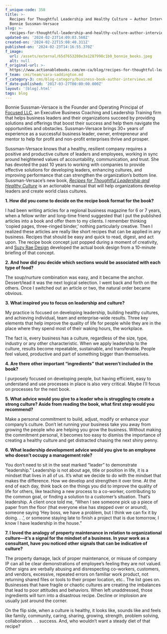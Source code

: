 ```yaml
---
f_unique-code: 358
title: >-
  Recipes for Thoughtful Leadership and Healthy Culture — Author Interview with
  Bonnie Sussman-Versace
slug: >-
  recipes-for-thoughtful-leadership-and-healthy-culture-author-interview-with-bonnie-sussman-versace
updated-on: '2024-02-23T14:09:03.560Z'
created-on: '2024-02-22T15:08:40.311Z'
published-on: '2024-02-23T14:16:55.370Z'
f_image:
  url: /assets/external/65d7653280e3a1287998c1b0_bonnie_books.jpeg
  alt: null
f_original-url: >-
  https://www.actionablebooks.com/en-ca/blog/recipes-for-thoughtful-leadership-and-healthy-culture-author-interview-with-bonnie-sussman-versace/
f_team: cms/team/sara-saddington.md
f_category-3: cms/blog-category/business-book-author-interviews.md
f_date-published: '2017-03-27T00:00:00.000Z'
layout: '[blog].html'
tags: blog
---
```


Bonnie Sussman-Versace is the Founder and Operating Principal of [Focused LLC](http://focusedllc.net/), an Executive Business Coaching and Leadership Training firm that helps business leaders and their organizations succeed by providing solutions and offerings that boost their success and help them navigate the opportunities and obstacles. Sussman-Versace brings 30+ years of experience as a successful business leader, owner, entrepreneur and mentor to help for profit and non-profit enterprises thrive and prosper.

Sussman-Versace knows that a healthy, resilient company requires a positive and productive culture of leaders and employees, working in sync around heightened values of accountability, communication, and trust. She has devoted the past 10 years to working with companies to provide effective solutions for developing leaders, enhancing cultures, and improving performance that can strengthen the organization’s bottom line. Sussman-Versace’s new book, [_Recipes for Thoughtful Leadership and Healthy Culture_](https://www.actionablebooks.com/en-ca/summaries/recipes-for-thoughtful-leadership-and-healthy-culture/) is an actionable manual that will help organizations develop leaders and create world class cultures.

**1\. How did you come to decide on the recipe book format for the book?**

I had been writing articles for a regional business magazine for 6 or 7 years, when a fellow writer and long-time friend suggested that I put the published articles into a book and offer them to my clients. I remember thinking ‘copied pages, three-ringed binder,’ nothing particularly creative. Then I realized these articles are really like short recipes that can be applied in any business. Recipes that should be easy and quick to read, digest, and act upon. The recipe book concept just popped during a moment of creativity, and [Suzy Rae Design](http://suzyraedesign.com/) developed the actual book design from a 10-minute briefing of that concept.

**2\. And how did you decide which sections would be associated with each type of food?**

The soup/nurture combination was easy, and it became the anchor. Dessert/lead it was the next logical selection. I went back and forth on the others. Once I switched out an article or two, the natural order became obvious.

**3\. What inspired you to focus on leadership and culture?**

My practice is focused on developing leadership, building healthy cultures, and achieving individual, team and enterprise-wide results. Three key elements that help improve the quality of life for people while they are in the place where they spend most of their waking hours, the workplace.  

The fact is, every business has a culture, regardless of the size, type, industry or any other characteristic. When we apply leadership to the culture, results become repeatable, sustainable, and transferable. People feel valued, productive and part of something bigger than themselves.

**4\. Are there other important “ingredients” that weren’t included in the book?**

I purposely focused on developing people, but having efficient, easy to understand and use processes in place is also very critical. Maybe I’ll focus on processes for the next book.

**5\. What advice would you give to a leader who is struggling to create a strong culture? Aside from reading the book, what first step would you recommend?**

Make a personal commitment to build, adjust, modify or enhance your company’s culture. Don’t let running your business take you away from growing the people who are helping you grow the business. Without making the commitment personal, it becomes too easy to dismiss the importance of creating a healthy culture and get distracted chasing the next shiny penny.

**6\. What leadership development advice would you give to an employee who doesn’t occupy a management role?**

You don’t need to sit in the seat marked “leader” to demonstrate “leadership.” Leadership is not about age, title or position in life, it is a mindset that lives in all of us. It’s what we decide to do with the mindset that makes the difference. How we develop and strengthen it over time. At the end of each day, think back on the things you did to improve the quality of life for others, like teaching a new process to a co-worker, contributing to the common goal, or finding a solution to a customer’s situation. That’s leadership. A client once told me, “When I see someone pick up a piece of paper from the floor (that everyone else has stepped over or around), someone saying ‘Hey boss, we have a problem, but I think we can fix it by doing. . .’, or someone staying late to finish a project that is due tomorrow, I know I have leadership in the house.”

**7\. I loved the analogy of property maintenance in relation to organizational culture—it’s a signal for the mindset of a business. In your work as a consultant, have you noticed other signals that can be indicative of culture?**

The property damage, lack of proper maintenance, or misuse of company IP can all be clear demonstrations of employee’s feeling they are not valued. Other signs are verbally abusing and disrespecting co-workers, customers, and vendors, excessive, repeated errors on familiar work product, not returning shared files or tools to their proper location, etc.. The list goes on. Businesses that have fragile or chaotic cultures are creating the imbalances that lead to poor attitudes and behaviors. When left unaddressed, those ingredients will turn into a disastrous recipe. Decline or implosion are usually just around the corner.

On the flip side, when a culture is healthy, it looks like, sounds like and feels like family, community, caring, sharing, growing, strength, problem solving, collaboration. . . success. And, who wouldn’t want a steady diet of that recipe?
